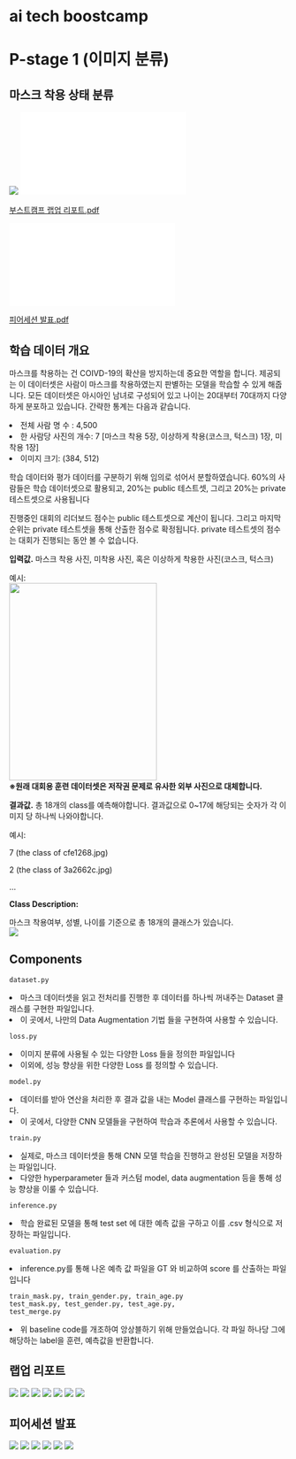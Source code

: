# ai tech boostcamp
# P-stage 1 (이미지 분류)
## 마스크 착용 상태 분류
<img src='K-20210422-845440.png'>  

<object data="부스트캠프 랩업 리포트.pdf" type="application/pdf" width="700px" height="700px">
    <embed src="부스트캠프 랩업 리포트.pdf">
        <p><a href="부스트캠프 랩업 리포트.pdf">부스트캠프 랩업 리포트.pdf</a></p>
    </embed>
</object>

<object data="피어세션 발표.pdf" type="application/pdf" width="700px" height="700px">
    <embed src="피어세션 발표.pdf">
        <p><a href="피어세션 발표.pdf">피어세션 발표.pdf</a></p>
    </embed>
</object>

## 학습 데이터 개요
마스크를 착용하는 건 COIVD-19의 확산을 방지하는데 중요한 역할을 합니다. 제공되는 이 데이터셋은 사람이 마스크를 착용하였는지 판별하는 모델을 학습할 수 있게 해줍니다. 모든 데이터셋은 아시아인 남녀로 구성되어 있고 나이는 20대부터 70대까지 다양하게 분포하고 있습니다. 간략한 통계는 다음과 같습니다.

<li>전체 사람 명 수 : 4,500</li>

<li>한 사람당 사진의 개수: 7 [마스크 착용 5장, 이상하게 착용(코스크, 턱스크) 1장, 미착용 1장]</li>

<li>이미지 크기: (384, 512)</li>

학습 데이터와 평가 데이터를 구분하기 위해 임의로 섞어서 분할하였습니다. 60%의 사람들은 학습 데이터셋으로 활용되고, 20%는 public 테스트셋, 그리고 20%는 private 테스트셋으로 사용됩니다

진행중인 대회의 리더보드 점수는 public 테스트셋으로 계산이 됩니다. 그리고 마지막 순위는 private 테스트셋을 통해 산출한 점수로 확정됩니다. private 테스트셋의 점수는 대회가 진행되는 동안 볼 수 없습니다.

<b>입력값.</b> 마스크 착용 사진, 미착용 사진, 혹은 이상하게 착용한 사진(코스크, 턱스크)

예시:  
<img src="face-mask.jpg" width="267" height="357" />  
<b>※원래 대회용 훈련 데이터셋은 저작권 문제로 유사한 외부 사진으로 대체합니다.</b>

<b>결과값.</b> 총 18개의 class를 예측해야합니다. 결과값으로 0~17에 해당되는 숫자가 각 이미지 당 하나씩 나와야합니다.

예시:

7 (the class of cfe1268.jpg)

2 (the class of 3a2662c.jpg)

…

<b>Class Description:</b>

마스크 착용여부, 성별, 나이를 기준으로 총 18개의 클래스가 있습니다.  
<img src='classes.png'>  

## Components

<code>dataset.py</code>

<li>마스크 데이터셋을 읽고 전처리를 진행한 후 데이터를 하나씩 꺼내주는 Dataset 클래스를 구현한 파일입니다.</li>

<li>이 곳에서, 나만의 Data Augmentation 기법 들을 구현하여 사용할 수 있습니다.</li>

<code>loss.py</code>

<li>이미지 분류에 사용될 수 있는 다양한 Loss 들을 정의한 파일입니다</li>

<li>이외에, 성능 향상을 위한 다양한 Loss 를 정의할 수 있습니다.</li>

<code>model.py</code>

<li>데이터를 받아 연산을 처리한 후 결과 값을 내는 Model 클래스를 구현하는 파일입니다.</li>

<li>이 곳에서, 다양한 CNN 모델들을 구현하여 학습과 추론에서 사용할 수 있습니다.</li>

<code>train.py</code>

<li>실제로, 마스크 데이터셋을 통해 CNN 모델 학습을 진행하고 완성된 모델을 저장하는 파일입니다.</li>

<li>다양한 hyperparameter 들과 커스텀 model, data augmentation 등을 통해 성능 향상을 이룰 수 있습니다.</li>

<code>inference.py</code>

<li>학습 완료된 모델을 통해 test set 에 대한 예측 값을 구하고 이를 .csv 형식으로 저장하는 파일입니다.</li>

<code>evaluation.py</code>

<li>inference.py를 통해 나온 예측 값 파일을 GT 와 비교하여 score 를 산출하는 파일입니다</li>

<code>train_mask.py, train_gender.py, train_age.py </code>  
<code>test_mask.py, test_gender.py, test_age.py, test_merge.py</code>
<li>위 baseline code를 개조하여 앙상블하기 위해 만들었습니다. 각 파일 하나당 그에 해당하는 label을 훈련, 예측값을 반환합니다.</li>

## 랩업 리포트
<img src='부스트캠프 랩업 리포트/부스트캠프 랩업 리포트_Page_1.png'>  
<img src='부스트캠프 랩업 리포트/부스트캠프 랩업 리포트_Page_2.png'>  
<img src='부스트캠프 랩업 리포트/부스트캠프 랩업 리포트_Page_3.png'>  
<img src='부스트캠프 랩업 리포트/부스트캠프 랩업 리포트_Page_4.png'>  
<img src='부스트캠프 랩업 리포트/부스트캠프 랩업 리포트_Page_5.png'>  
<img src='부스트캠프 랩업 리포트/부스트캠프 랩업 리포트_Page_6.png'>  
<img src='부스트캠프 랩업 리포트/부스트캠프 랩업 리포트_Page_7.png'>  

## 피어세션 발표
<img src='피어세션 발표/피어세션 발표_Page_1.png'>  
<img src='피어세션 발표/피어세션 발표_Page_2.png'>  
<img src='피어세션 발표/피어세션 발표_Page_3.png'>  
<img src='피어세션 발표/피어세션 발표_Page_4.png'>  
<img src='피어세션 발표/피어세션 발표_Page_5.png'>  
<img src='피어세션 발표/피어세션 발표_Page_6.png'>  
